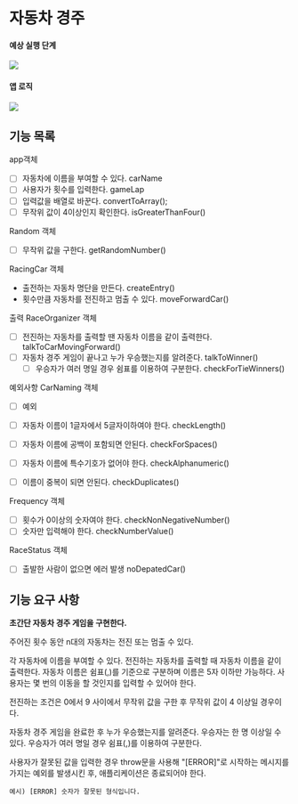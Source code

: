 # 자동차 경주

#### 예상 실행 단계

![](https://velog.velcdn.com/images/kjh10555/post/cee6596d-cb08-4693-acb0-06a7e6f08833/image.png)

#### 앱 로직

![](https://velog.velcdn.com/images/kjh10555/post/5801ff02-1673-4b64-b566-54a55cb839d5/image.png)

## 기능 목록

app객체

- [ ] 자동차에 이름을 부여할 수 있다. carName
- [ ] 사용자가 횟수를 입력한다. gameLap
- [ ] 입력값을 배열로 바꾼다. convertToArray();
- [ ] 무작위 값이 4이상인지 확인한다. isGreaterThanFour()

Random 객체

- [ ] 무작위 값을 구한다. getRandomNumber()

RacingCar 객체

- 출전하는 자동차 명단을 만든다. createEntry()
- 횟수만큼 자동차를 전진하고 멈출 수 있다. moveForwardCar()

출력
RaceOrganizer 객체

- [ ] 전진하는 자동차를 출력할 땐 자동차 이름을 같이 출력한다. talkToCarMovingForward()
- [ ] 자동차 경주 게임이 끝나고 누가 우승했는지를 알려준다. talkToWinner()
  - [ ] 우승자가 여러 명일 경우 쉼표를 이용하여 구분한다. checkForTieWinners()

예외사항
CarNaming 객체

- [ ] 예외

- [ ] 자동차 이름이 1글자에서 5글자이하여야 한다. checkLength()
- [ ] 자동차 이름에 공백이 포함되면 안된다. checkForSpaces()
- [ ] 자동차 이름에 특수기호가 없어야 한다. checkAlphanumeric()
- [ ] 이름이 중복이 되면 안된다. checkDuplicates()

Frequency 객체

- [ ] 횟수가 0이상의 숫자여야 한다. checkNonNegativeNumber()
- [ ] 숫자만 입력해야 한다. checkNumberValue()

RaceStatus 객체

- [ ] 출발한 사람이 없으면 에러 발생 noDepatedCar()

## 기능 요구 사항

**초간단 자동차 경주 게임을 구현한다.**

주어진 횟수 동안 n대의 자동차는 전진 또는 멈출 수 있다.

각 자동차에 이름을 부여할 수 있다. 전진하는 자동차를 출력할 때 자동차 이름을 같이 출력한다.
자동차 이름은 쉼표(,)를 기준으로 구분하며 이름은 5자 이하만 가능하다.
사용자는 몇 번의 이동을 할 것인지를 입력할 수 있어야 한다.

전진하는 조건은 0에서 9 사이에서 무작위 값을 구한 후 무작위 값이 4 이상일 경우이다.

자동차 경주 게임을 완료한 후 누가 우승했는지를 알려준다. 우승자는 한 명 이상일 수 있다.
우승자가 여러 명일 경우 쉼표(,)를 이용하여 구분한다.

사용자가 잘못된 값을 입력한 경우 throw문을 사용해 "[ERROR]"로 시작하는 메시지를 가지는 예외를 발생시킨 후, 애플리케이션은 종료되어야 한다.

```
예시) [ERROR] 숫자가 잘못된 형식입니다.
```
